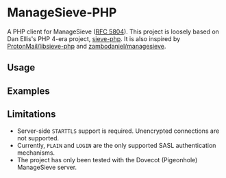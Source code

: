 # ManageSieve-PHP
A PHP client for ManageSieve ([RFC 5804](https://tools.ietf.org/html/rfc5804)). This project is loosely based on Dan Ellis's PHP 4-era project, [sieve-php](http://sieve-php.sourceforge.net/). It is also inspired by [ProtonMail/libsieve-php](https://github.com/ProtonMail/libsieve-php) and [zambodaniel/managesieve](https://github.com/zambodaniel/managesieve).

## Usage

## Examples

## Limitations
- Server-side `STARTTLS` support is required. Unencrypted connections are not supported.
- Currently, `PLAIN` and `LOGIN` are the only supported SASL authentication mechanisms.
- The project has only been tested with the Dovecot (Pigeonhole) ManageSieve server.
